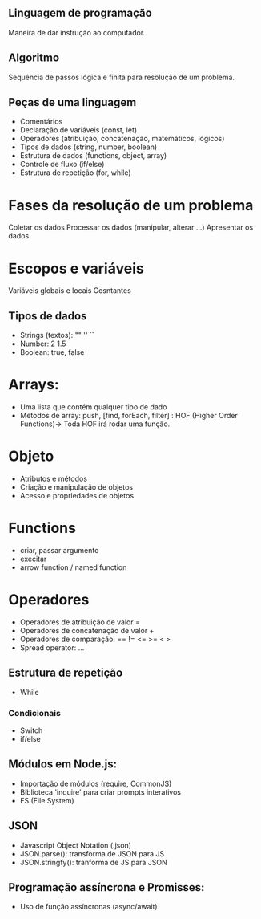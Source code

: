 ## Linguagem de programação

Maneira de dar instrução ao computador.

## Algoritmo

Sequência de passos lógica e finita para resolução de um problema.

## Peças de uma linguagem

- Comentários
- Declaração de variáveis (const, let)
- Operadores (atribuição, concatenação, matemáticos, lógicos)
- Tipos de dados (string, number, boolean)
- Estrutura de dados (functions, object, array)
- Controle de fluxo (if/else)
- Estrutura de repetição (for, while)

# Fases da resolução de um problema

Coletar os dados
Processar os dados (manipular, alterar ...)
Apresentar os dados

# Escopos e variáveis

Variáveis globais e locais
Cosntantes

## Tipos de dados

- Strings (textos): "" '' ``
- Number: 2 1.5
- Boolean: true, false

# Arrays:

- Uma lista que contém qualquer tipo de dado
- Métodos de array: push, [find, forEach, filter] : HOF (Higher Order Functions)-> Toda HOF irá rodar uma função.

# Objeto

- Atributos e métodos
- Criação e manipulação de objetos
- Acesso e propriedades de objetos

# Functions

- criar, passar argumento
- execitar
- arrow function / named function

# Operadores
- Operadores de atribuição de valor =
- Operadores de concatenação de valor +
- Operadores de comparação: == != <= >= < >
- Spread operator: ...

## Estrutura de repetição

- While

### Condicionais

- Switch
- if/else

## Módulos em Node.js:

- Importação de módulos (require, CommonJS)
- Biblioteca 'inquire' para criar prompts interativos
- FS (File System)

## JSON

- Javascript Object Notation (.json)
- JSON.parse(): transforma de JSON para JS
- JSON.stringfy(): tranforma de JS para JSON


## Programação assíncrona e Promisses:

- Uso de função assíncronas (async/await)